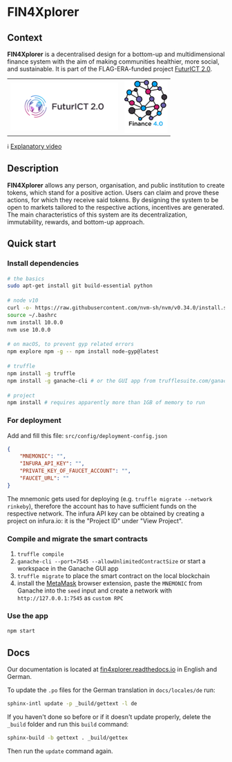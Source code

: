 # FIN4Xplorer

## Context

**FIN4Xplorer** is a decentralised design for a bottom-up and multidimensional finance system with the aim of making communities healthier, more social, and sustainable. It is part of the FLAG-ERA-funded project [FuturICT 2.0](https://futurict2.eu/).

<table border="0"><tr><td>
<a href="https://futurict2.eu/"><img src="public/project-logos/FuturICT2_logo_on_white.png" width="250" ></a></td>
<td>
<img src="public/project-logos/Fin4_logo_on_white.jpg" width="100">
</td></tr></table>

ℹ️ [Explanatory video](http://www.youtube.com/watch?v=oNlKdHjvExo)

## Description

**FIN4Xplorer** allows any person, organisation, and public institution to create tokens, which stand for a positive action. Users can claim and prove these actions, for which they receive said tokens. By designing the system to be open to markets tailored to the respective actions, incentives are generated. The main characteristics of this system are its decentralization, immutability, rewards, and bottom-up approach.

## Quick start

### Install dependencies

```sh
# the basics
sudo apt-get install git build-essential python

# node v10
curl -o- https://raw.githubusercontent.com/nvm-sh/nvm/v0.34.0/install.sh | bash
source ~/.bashrc
nvm install 10.0.0
nvm use 10.0.0

# on macOS, to prevent gyp related errors
npm explore npm -g -- npm install node-gyp@latest

# truffle
npm install -g truffle
npm install -g ganache-cli # or the GUI app from trufflesuite.com/ganache

# project
npm install # requires apparently more than 1GB of memory to run
```

### For deployment
Add and fill this file: `src/config/deployment-config.json`
```json
{
    "MNEMONIC": "",
    "INFURA_API_KEY": "",
    "PRIVATE_KEY_OF_FAUCET_ACCOUNT": "",
    "FAUCET_URL": ""
}
```

The mnemonic gets used for deploying (e.g. `truffle migrate --network rinkeby`), therefore the account has to have sufficient funds on the respective network. The infura API key can be obtained by creating a project on infura.io: it is the "Project ID" under "View Project".

### Compile and migrate the smart contracts

1. `truffle compile`
2. `ganache-cli --port=7545 --allowUnlimitedContractSize` or start a workspace in the Ganache GUI app
3. `truffle migrate` to place the smart contract on the local blockchain
4. install the [MetaMask](https://metamask.io/) browser extension, paste the `MNEMONIC` from Ganache into the `seed` input and create a network with `http://127.0.0.1:7545` as `custom RPC`

### Use the app
```sh
npm start
```

## Docs

Our documentation is located at [fin4xplorer.readthedocs.io](https://fin4xplorer.readthedocs.io/en/latest/) in English and German.

To update the `.po` files for the German translation in `docs/locales/de` run:

```sh
sphinx-intl update -p _build/gettext -l de
```

If you haven't done so before or if it doesn't update properly, delete the `_build` folder and run this `build` command:

```sh
sphinx-build -b gettext . _build/gettex
```

Then run the `update` command again.
